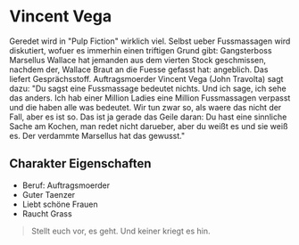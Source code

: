 # Vincent Vega 
Geredet wird in "Pulp Fiction" wirklich viel. Selbst ueber Fussmassagen wird diskutiert, wofuer es immerhin einen triftigen Grund gibt: Gangsterboss Marsellus Wallace hat jemanden aus dem vierten Stock geschmissen, nachdem der, Wallace Braut an die Fuesse gefasst hat: angeblich. Das liefert Gesprächsstoff. Auftragsmoerder Vincent Vega \(John Travolta\) sagt dazu: "Du sagst eine Fussmassage bedeutet nichts. Und ich sage, ich sehe das anders. Ich hab einer Million Ladies eine Million Fussmassagen verpasst und die haben alle was bedeutet. Wir tun zwar so, als waere das nicht der Fall, aber es ist so. Das ist ja gerade das Geile daran: Du hast eine sinnliche Sache am Kochen, man redet nicht darueber, aber du weißt es und sie weiß es. Der verdammte Marsellus hat das gewusst."

## Charakter Eigenschaften
* Beruf: Auftragsmoerder
* Guter Taenzer
* Liebt schöne Frauen
* Raucht Grass

> Stellt euch vor, es geht. Und keiner kriegt es hin.

